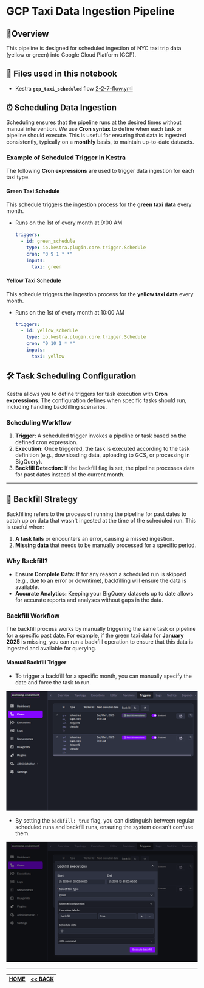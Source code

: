 # GCP Taxi Data Ingestion Pipeline

## 📌Overview

This pipeline is designed for scheduled ingestion of NYC taxi trip data (yellow or green) into Google Cloud Platform (GCP).

## 📁 Files used in this notebook
- Kestra **`gcp_taxi_scheduled`** flow [2-2-7-flow.yml](../flows/2-2-7-flow.yml)

## ⏰ Scheduling Data Ingestion

Scheduling ensures that the pipeline runs at the desired times without manual intervention. We use **Cron syntax** to define when each task or pipeline should execute. This is useful for ensuring that data is ingested consistently, typically on a **monthly** basis, to maintain up-to-date datasets.


### Example of Scheduled Trigger in Kestra

The following **Cron expressions** are used to trigger data ingestion for each taxi type.

#### Green Taxi Schedule

This schedule triggers the ingestion process for the **green taxi data** every month.

- Runs on the 1st of every month at 9:00 AM

  ```yaml
  triggers:
    - id: green_schedule
      type: io.kestra.plugin.core.trigger.Schedule
      cron: "0 9 1 * *"
      inputs:
        taxi: green
  ```

#### Yellow Taxi Schedule

This schedule triggers the ingestion process for the **yellow taxi data** every month.

- Runs on the 1st of every month at 10:00 AM

  ```yaml
  triggers:
    - id: yellow_schedule
      type: io.kestra.plugin.core.trigger.Schedule
      cron: "0 10 1 * *"
      inputs:
        taxi: yellow
  ```

## 🛠️ Task Scheduling Configuration

Kestra allows you to define triggers for task execution with **Cron expressions**. The configuration defines when specific tasks should run, including handling backfilling scenarios.

### Scheduling Workflow

1. **Trigger:** A scheduled trigger invokes a pipeline or task based on the defined cron expression.
2. **Execution:** Once triggered, the task is executed according to the task definition (e.g., downloading data, uploading to GCS, or processing in BigQuery).
3. **Backfill Detection:** If the backfill flag is set, the pipeline processes data for past dates instead of the current month.

---

## 🔄 Backfill Strategy

Backfilling refers to the process of running the pipeline for past dates to catch up on data that wasn't ingested at the time of the scheduled run. This is useful when:

1. **A task fails** or encounters an error, causing a missed ingestion.
2. **Missing data** that needs to be manually processed for a specific period.

### Why Backfill?

- **Ensure Complete Data:** If for any reason a scheduled run is skipped (e.g., due to an error or downtime), backfilling will ensure the data is available.
- **Accurate Analytics:** Keeping your BigQuery datasets up to date allows for accurate reports and analyses without gaps in the data.

### Backfill Workflow

The backfill process works by manually triggering the same task or pipeline for a specific past date. For example, if the green taxi data for **January 2025** is missing, you can run a backfill operation to ensure that this data is ingested and available for querying.

#### Manual Backfill Trigger

- To trigger a backfill for a specific month, you can manually specify the date and force the task to run.

![alt](../assets/images/image-2.png)

- By setting the `backfill: true` flag, you can distinguish between regular scheduled runs and backfill runs, ensuring the system doesn't confuse them.

![alt](../assets/images/image-1.png)

---

| [HOME](../README.md) | [<< BACK](./2-2-6-notes.md) |
| -------------------- | ----------------------- |
